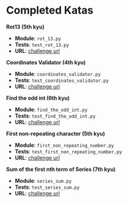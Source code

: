 # Completed Katas

**Rot13 (5th kyu)**

- **Module**: `rot_13.py`
- **Tests**: `test_rot_13.py`
- **URL**: [challenge url](https://www.codewars.com/kata/530e15517bc88ac656000716)

**Coordinates Validator (4th kyu)**

- **Module**: `coordinates_validator.py`
- **Tests**: `test_coordinates_validator.py`
- **URL**: [challenge url](https://www.codewars.com/kata/5269452810342858ec000951)

**Find the odd int (6th kyu)**

- **Module**: `find_the_odd_int.py`
- **Tests**: `test_find_the_odd_int.py`
- **URL**: [challenge url](https://www.codewars.com/kata/54da5a58ea159efa38000836)

**First non-repeating character (5th kyu)**

- **Module**: `first_non_repeating_number.py`
- **Tests**: `test_first_non_repeating_number.py`
- **URL**: [challenge url](https://www.codewars.com/kata/52bc74d4ac05d0945d00054e)

**Sum of the first nth term of Series (7th kyu)**

- **Module**: `series_sum.py`
- **Tests**: `test_series_sum.py`
- **URL**: [challenge url](https://www.codewars.com/kata/555eded1ad94b00403000071)

